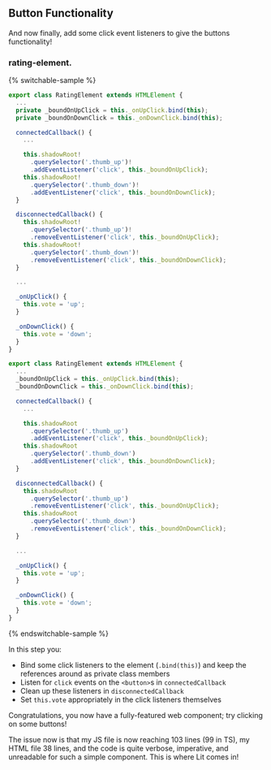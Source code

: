 ## Button Functionality

And now finally, add some click event listeners to give the buttons functionality!

### rating-element.<litdev-code-language-display></litdev-code-language-display>

{% switchable-sample %}

```ts
export class RatingElement extends HTMLElement {
  ...
  private _boundOnUpClick = this._onUpClick.bind(this);
  private _boundOnDownClick = this._onDownClick.bind(this);

  connectedCallback() {
    ...

    this.shadowRoot!
      .querySelector('.thumb_up')!
      .addEventListener('click', this._boundOnUpClick);
    this.shadowRoot!
      .querySelector('.thumb_down')!
      .addEventListener('click', this._boundOnDownClick);
  }

  disconnectedCallback() {
    this.shadowRoot!
      .querySelector('.thumb_up')!
      .removeEventListener('click', this._boundOnUpClick);
    this.shadowRoot!
      .querySelector('.thumb_down')!
      .removeEventListener('click', this._boundOnDownClick);
  }

  ...

  _onUpClick() {
    this.vote = 'up';
  }

  _onDownClick() {
    this.vote = 'down';
  }
}
```

```js
export class RatingElement extends HTMLElement {
  ...
  _boundOnUpClick = this._onUpClick.bind(this);
  _boundOnDownClick = this._onDownClick.bind(this);

  connectedCallback() {
    ...

    this.shadowRoot
      .querySelector('.thumb_up')
      .addEventListener('click', this._boundOnUpClick);
    this.shadowRoot
      .querySelector('.thumb_down')
      .addEventListener('click', this._boundOnDownClick);
  }

  disconnectedCallback() {
    this.shadowRoot
      .querySelector('.thumb_up')
      .removeEventListener('click', this._boundOnUpClick);
    this.shadowRoot
      .querySelector('.thumb_down')
      .removeEventListener('click', this._boundOnDownClick);
  }

  ...

  _onUpClick() {
    this.vote = 'up';
  }

  _onDownClick() {
    this.vote = 'down';
  }
}
```

{% endswitchable-sample %}

In this step you:

* Bind some click listeners to the element (`.bind(this)`) and keep the references around as private class members
* Listen for `click` events on the `<button>`s in `connectedCallback`
* Clean up these listeners in `disconnectedCallback`
* Set `this.vote` appropriately in the click listeners themselves

Congratulations, you now have a fully-featured web component; try clicking on some buttons!

The issue now is that my JS file is now reaching 103 lines (99 in TS), my HTML file 38 lines, and the code is quite verbose, imperative, and unreadable for such a simple component. This is where Lit comes in!
